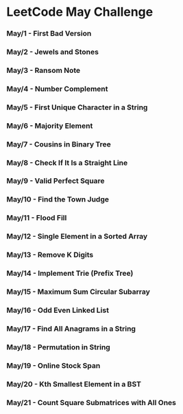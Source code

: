 # LeetCode May Challenge

### May/1 - First Bad Version
### May/2 - Jewels and Stones
### May/3 - Ransom Note
### May/4 - Number Complement
### May/5 - First Unique Character in a String
### May/6 - Majority Element
### May/7 - Cousins in Binary Tree
### May/8 - Check If It Is a Straight Line
### May/9 - Valid Perfect Square
### May/10 - Find the Town Judge
### May/11 - Flood Fill
### May/12 - Single Element in a Sorted Array
### May/13 - Remove K Digits
### May/14 - Implement Trie (Prefix Tree)
### May/15 - Maximum Sum Circular Subarray
### May/16 - Odd Even Linked List
### May/17 - Find All Anagrams in a String
### May/18 - Permutation in String
### May/19 - Online Stock Span
### May/20 - Kth Smallest Element in a BST
### May/21 - Count Square Submatrices with All Ones
